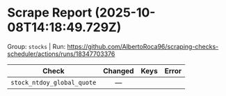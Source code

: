 # Scrape Report (2025-10-08T14:18:49.729Z)

Group: `stocks`  |  Run: https://github.com/AlbertoRoca96/scraping-checks-scheduler/actions/runs/18347703376

| Check | Changed | Keys | Error |
|---|:---:|:--|:--|
| `stock_ntdoy_global_quote` | — |  |  |
